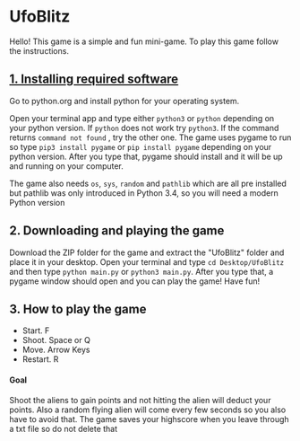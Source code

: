 <h1>UfoBlitz</h1>
<p>Hello! This game is a simple and fun mini-game. To play this game follow the instructions.</p>
<h2><u>1. Installing required software</u></h2>
<p>Go to python.org and install python for your operating system.</p>
<p>Open your terminal app and type either <code>python3</code> or <code>python</code> depending on your python version. If <code>python</code> does not work try <code>python3</code>. If the command returns <code>command not found</code> , try the other one. The game uses pygame to run so type <code>pip3 install pygame</code> or <code>pip install pygame</code> depending on your python version. After you type that, pygame should install and it will be up and running on your computer.</p>
<p>The game also needs <code>os</code>, <code>sys</code>, <code>random</code> and <code>pathlib</code> which are all pre installed but pathlib was only introduced in Python 3.4, so you will need a modern Python version</p>

<h2>2. Downloading and playing the game</h2>
<p>Download the ZIP folder for the game and extract the "UfoBlitz" folder and place it in your desktop. Open your terminal and type <code>cd Desktop/UfoBlitz</code> and then type <code>python main.py</code> or <code>python3 main.py</code>. After you type that, a pygame window should open and you can play the game! Have fun!</p>

<h2>3. How to play the game</h2>
<ul>
  <li>Start. F </li>
  <li>Shoot. Space or Q</li>
  <li>Move. Arrow Keys</li>
  <li>Restart. R</li>
</ul>
<h4>Goal</h4>
<p>Shoot the aliens to gain points and not hitting the alien will deduct your points. Also a random flying alien will come every few seconds so you also have to avoid that. The game saves your highscore when you leave through a txt file so do not delete that</p>
